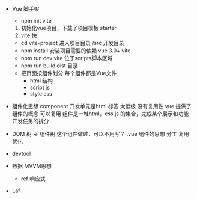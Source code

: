 - Vue 脚手架
    - npm init vite
    1. 初始化vue项目，下载了项目模板 starter
    2. vite 快
    - cd vite-project 进入项目目录
        /src 开发目录
    - npm install 安装项目需要的依赖
        vue 3.0+
        vite
    - npm run dev  vite
        位于scripts脚本区域
    - npm run build
        dist 目录
    - 把页面按组件划分
        每个组件都是Vue文件
        - html 结构
        - script js
        - style css

- 组件化思想
    component
    开发单元是html 标签 太低级 没有复用性
    vue 提供了组件的概念 可以复用
    组件是一堆html，css js 的集合，完成某个展示和功能
    开发任务的拆分

- DOM 树 -> 组件树
    这个组件做过，可以不用写？
    .vue 组件的思想 分工 复用 优化
- devtool 
- 数据 MVVM思想
    - ref 响应式
- Laf 